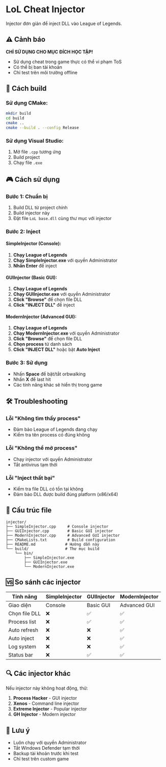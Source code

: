 # LoL Cheat Injector

Injector đơn giản để inject DLL vào League of Legends.

## ⚠️ Cảnh báo

**CHỈ SỬ DỤNG CHO MỤC ĐÍCH HỌC TẬP!**
- Sử dụng cheat trong game thực có thể vi phạm ToS
- Có thể bị ban tài khoản
- Chỉ test trên môi trường offline

## 🔧 Cách build

### Sử dụng CMake:
```bash
mkdir build
cd build
cmake ..
cmake --build . --config Release
```

### Sử dụng Visual Studio:
1. Mở file `.cpp` tương ứng
2. Build project
3. Chạy file `.exe`

## 🎮 Cách sử dụng

### Bước 1: Chuẩn bị
1. Build DLL từ project chính
2. Build injector này
3. Đặt file `LoL base.dll` cùng thư mục với injector

### Bước 2: Inject

#### **SimpleInjector (Console):**
1. **Chạy League of Legends**
2. **Chạy SimpleInjector.exe** với quyền Administrator
3. **Nhấn Enter** để inject

#### **GUIInjector (Basic GUI):**
1. **Chạy League of Legends**
2. **Chạy GUIInjector.exe** với quyền Administrator
3. **Click "Browse"** để chọn file DLL
4. **Click "INJECT DLL"** để inject

#### **ModernInjector (Advanced GUI):**
1. **Chạy League of Legends**
2. **Chạy ModernInjector.exe** với quyền Administrator
3. **Click "Browse"** để chọn file DLL
4. **Chọn process** từ danh sách
5. **Click "INJECT DLL"** hoặc bật **Auto Inject**

### Bước 3: Sử dụng
- Nhấn **Space** để bật/tắt orbwalking
- Nhấn **X** để last hit
- Các tính năng khác sẽ hiển thị trong game

## 🛠️ Troubleshooting

### Lỗi "Không tìm thấy process"
- Đảm bảo League of Legends đang chạy
- Kiểm tra tên process có đúng không

### Lỗi "Không thể mở process"
- Chạy injector với quyền Administrator
- Tắt antivirus tạm thời

### Lỗi "Inject thất bại"
- Kiểm tra file DLL có tồn tại không
- Đảm bảo DLL được build đúng platform (x86/x64)

## 📁 Cấu trúc file

```
injector/
├── SimpleInjector.cpp     # Console injector
├── GUIInjector.cpp        # Basic GUI injector
├── ModernInjector.cpp     # Advanced GUI injector
├── CMakeLists.txt         # Build configuration
├── README.md             # Hướng dẫn này
└── build/                # Thư mục build
    └── bin/
        ├── SimpleInjector.exe
        ├── GUIInjector.exe
        └── ModernInjector.exe
```

## 🆚 So sánh các injector

| Tính năng | SimpleInjector | GUIInjector | ModernInjector |
|-----------|----------------|-------------|----------------|
| Giao diện | Console | Basic GUI | Advanced GUI |
| Chọn file DLL | ❌ | ✅ | ✅ |
| Process list | ❌ | ✅ | ✅ |
| Auto refresh | ❌ | ❌ | ✅ |
| Auto inject | ❌ | ❌ | ✅ |
| Log system | ❌ | ❌ | ✅ |
| Status bar | ❌ | ✅ | ✅ |

## 🔍 Các injector khác

Nếu injector này không hoạt động, thử:

1. **Process Hacker** - GUI injector
2. **Xenos** - Command line injector  
3. **Extreme Injector** - Popular injector
4. **GH Injector** - Modern injector

## 📝 Lưu ý

- Luôn chạy với quyền Administrator
- Tắt Windows Defender tạm thời
- Backup tài khoản trước khi test
- Chỉ test trên custom game

